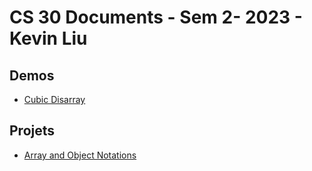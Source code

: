 # CS 30 Documents - Sem 2- 2023 - Kevin Liu

## Demos
 - [Cubic Disarray](cubic-disarray)

 ## Projets
 - [Array and Object Notations](array-assignment)